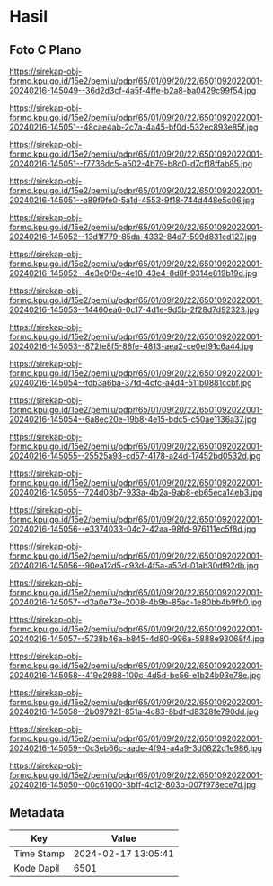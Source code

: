 # Hasil

## Foto C Plano

https://sirekap-obj-formc.kpu.go.id/15e2/pemilu/pdpr/65/01/09/20/22/6501092022001-20240216-145049--36d2d3cf-4a5f-4ffe-b2a8-ba0429c99f54.jpg

https://sirekap-obj-formc.kpu.go.id/15e2/pemilu/pdpr/65/01/09/20/22/6501092022001-20240216-145051--48cae4ab-2c7a-4a45-bf0d-532ec893e85f.jpg

https://sirekap-obj-formc.kpu.go.id/15e2/pemilu/pdpr/65/01/09/20/22/6501092022001-20240216-145051--f7736dc5-a502-4b79-b8c0-d7cf18ffab85.jpg

https://sirekap-obj-formc.kpu.go.id/15e2/pemilu/pdpr/65/01/09/20/22/6501092022001-20240216-145051--a89f9fe0-5a1d-4553-9f18-744d448e5c06.jpg

https://sirekap-obj-formc.kpu.go.id/15e2/pemilu/pdpr/65/01/09/20/22/6501092022001-20240216-145052--13d1f779-85da-4332-84d7-599d831ed127.jpg

https://sirekap-obj-formc.kpu.go.id/15e2/pemilu/pdpr/65/01/09/20/22/6501092022001-20240216-145052--4e3e0f0e-4e10-43e4-8d8f-9314e819b19d.jpg

https://sirekap-obj-formc.kpu.go.id/15e2/pemilu/pdpr/65/01/09/20/22/6501092022001-20240216-145053--14460ea6-0c17-4d1e-9d5b-2f28d7d92323.jpg

https://sirekap-obj-formc.kpu.go.id/15e2/pemilu/pdpr/65/01/09/20/22/6501092022001-20240216-145053--872fe8f5-88fe-4813-aea2-ce0ef91c6a44.jpg

https://sirekap-obj-formc.kpu.go.id/15e2/pemilu/pdpr/65/01/09/20/22/6501092022001-20240216-145054--fdb3a6ba-37fd-4cfc-a4d4-511b0881ccbf.jpg

https://sirekap-obj-formc.kpu.go.id/15e2/pemilu/pdpr/65/01/09/20/22/6501092022001-20240216-145054--6a8ec20e-19b8-4e15-bdc5-c50ae1136a37.jpg

https://sirekap-obj-formc.kpu.go.id/15e2/pemilu/pdpr/65/01/09/20/22/6501092022001-20240216-145055--25525a93-cd57-4178-a24d-17452bd0532d.jpg

https://sirekap-obj-formc.kpu.go.id/15e2/pemilu/pdpr/65/01/09/20/22/6501092022001-20240216-145055--724d03b7-933a-4b2a-9ab8-eb65eca14eb3.jpg

https://sirekap-obj-formc.kpu.go.id/15e2/pemilu/pdpr/65/01/09/20/22/6501092022001-20240216-145056--e3374033-04c7-42aa-98fd-976111ec5f8d.jpg

https://sirekap-obj-formc.kpu.go.id/15e2/pemilu/pdpr/65/01/09/20/22/6501092022001-20240216-145056--90ea12d5-c93d-4f5a-a53d-01ab30df92db.jpg

https://sirekap-obj-formc.kpu.go.id/15e2/pemilu/pdpr/65/01/09/20/22/6501092022001-20240216-145057--d3a0e73e-2008-4b9b-85ac-1e80bb4b9fb0.jpg

https://sirekap-obj-formc.kpu.go.id/15e2/pemilu/pdpr/65/01/09/20/22/6501092022001-20240216-145057--5738b46a-b845-4d80-996a-5888e93068f4.jpg

https://sirekap-obj-formc.kpu.go.id/15e2/pemilu/pdpr/65/01/09/20/22/6501092022001-20240216-145058--419e2988-100c-4d5d-be56-e1b24b93e78e.jpg

https://sirekap-obj-formc.kpu.go.id/15e2/pemilu/pdpr/65/01/09/20/22/6501092022001-20240216-145058--2b097921-851a-4c83-8bdf-d8328fe790dd.jpg

https://sirekap-obj-formc.kpu.go.id/15e2/pemilu/pdpr/65/01/09/20/22/6501092022001-20240216-145059--0c3eb66c-aade-4f94-a4a9-3d0822d1e986.jpg

https://sirekap-obj-formc.kpu.go.id/15e2/pemilu/pdpr/65/01/09/20/22/6501092022001-20240216-145050--00c61000-3bff-4c12-803b-007f978ece7d.jpg


## Metadata

| Key        | Value               |
| ---------- | ------------------- |
| Time Stamp | 2024-02-17 13:05:41 |
| Kode Dapil | 6501                |



